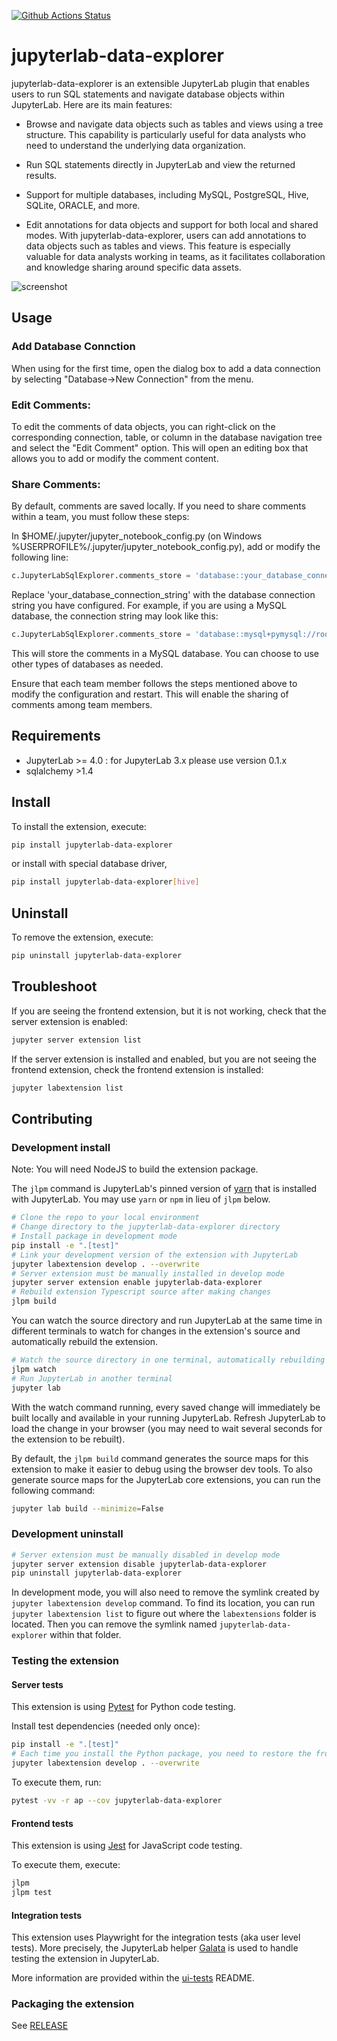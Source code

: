 [![Github Actions Status](https://github.com/groupnotes/jupyterlab-data-explorer/actions/workflows/build.yml/badge.svg)](https://github.com/groupnotes/jupyterlab-data-explorer/actions/workflows/build.yml)

# jupyterlab-data-explorer

jupyterlab-data-explorer is an extensible JupyterLab plugin that enables users to run SQL statements and navigate database objects within JupyterLab. Here are its main features:

- Browse and navigate data objects such as tables and views using a tree structure. This capability is particularly useful for data analysts who need to understand the underlying data organization.

- Run SQL statements directly in JupyterLab and view the returned results.

- Support for multiple databases, including MySQL, PostgreSQL, Hive, SQLite, ORACLE, and more.

- Edit annotations for data objects and support for both local and shared modes. With jupyterlab-data-explorer, users can add annotations to data objects such as tables and views. This feature is especially valuable for data analysts working in teams, as it facilitates collaboration and knowledge sharing around specific data assets.

![screenshot](https://raw.githubusercontent.com/groupnotes/jupyterlab-data-explorer/main/preview.gif)

## Usage

### Add Database Connction

When using for the first time, open the dialog box to add a data connection by selecting "Database->New Connection" from the menu.

### Edit Comments:

To edit the comments of data objects, you can right-click on the corresponding connection, table, or column in the database navigation tree and select the "Edit Comment" option. This will open an editing box that allows you to add or modify the comment content.

### Share Comments:

By default, comments are saved locally. If you need to share comments within a team, you must follow these steps:

In $HOME/.jupyter/jupyter_notebook_config.py (on Windows %USERPROFILE%/.jupyter/jupyter_notebook_config.py), add or modify the following line:

```python
c.JupyterLabSqlExplorer.comments_store = 'database::your_database_connection_string'
```

Replace 'your_database_connection_string' with the database connection string you have configured. For example, if you are using a MySQL database, the connection string may look like this:

```python
c.JupyterLabSqlExplorer.comments_store = 'database::mysql+pymysql://root:12345@192.168.1.100:3306/data'
```

This will store the comments in a MySQL database. You can choose to use other types of databases as needed.

Ensure that each team member follows the steps mentioned above to modify the configuration and restart. This will enable the sharing of comments among team members.

## Requirements

- JupyterLab >= 4.0 : for JupyterLab 3.x please use version 0.1.x
- sqlalchemy >1.4

## Install

To install the extension, execute:

```bash
pip install jupyterlab-data-explorer
```

or install with special database driver,

```bash
pip install jupyterlab-data-explorer[hive]
```

## Uninstall

To remove the extension, execute:

```bash
pip uninstall jupyterlab-data-explorer
```

## Troubleshoot

If you are seeing the frontend extension, but it is not working, check
that the server extension is enabled:

```bash
jupyter server extension list
```

If the server extension is installed and enabled, but you are not seeing
the frontend extension, check the frontend extension is installed:

```bash
jupyter labextension list
```

## Contributing

### Development install

Note: You will need NodeJS to build the extension package.

The `jlpm` command is JupyterLab's pinned version of
[yarn](https://yarnpkg.com/) that is installed with JupyterLab. You may use
`yarn` or `npm` in lieu of `jlpm` below.

```bash
# Clone the repo to your local environment
# Change directory to the jupyterlab-data-explorer directory
# Install package in development mode
pip install -e ".[test]"
# Link your development version of the extension with JupyterLab
jupyter labextension develop . --overwrite
# Server extension must be manually installed in develop mode
jupyter server extension enable jupyterlab-data-explorer
# Rebuild extension Typescript source after making changes
jlpm build
```

You can watch the source directory and run JupyterLab at the same time in different terminals to watch for changes in the extension's source and automatically rebuild the extension.

```bash
# Watch the source directory in one terminal, automatically rebuilding when needed
jlpm watch
# Run JupyterLab in another terminal
jupyter lab
```

With the watch command running, every saved change will immediately be built locally and available in your running JupyterLab. Refresh JupyterLab to load the change in your browser (you may need to wait several seconds for the extension to be rebuilt).

By default, the `jlpm build` command generates the source maps for this extension to make it easier to debug using the browser dev tools. To also generate source maps for the JupyterLab core extensions, you can run the following command:

```bash
jupyter lab build --minimize=False
```

### Development uninstall

```bash
# Server extension must be manually disabled in develop mode
jupyter server extension disable jupyterlab-data-explorer
pip uninstall jupyterlab-data-explorer
```

In development mode, you will also need to remove the symlink created by `jupyter labextension develop`
command. To find its location, you can run `jupyter labextension list` to figure out where the `labextensions`
folder is located. Then you can remove the symlink named `jupyterlab-data-explorer` within that folder.

### Testing the extension

#### Server tests

This extension is using [Pytest](https://docs.pytest.org/) for Python code testing.

Install test dependencies (needed only once):

```sh
pip install -e ".[test]"
# Each time you install the Python package, you need to restore the front-end extension link
jupyter labextension develop . --overwrite
```

To execute them, run:

```sh
pytest -vv -r ap --cov jupyterlab-data-explorer
```

#### Frontend tests

This extension is using [Jest](https://jestjs.io/) for JavaScript code testing.

To execute them, execute:

```sh
jlpm
jlpm test
```

#### Integration tests

This extension uses Playwright for the integration tests (aka user level tests).
More precisely, the JupyterLab helper [Galata](https://github.com/jupyterlab/jupyterlab/tree/master/galata) is used to handle testing the extension in JupyterLab.

More information are provided within the [ui-tests](./ui-tests/README.md) README.

### Packaging the extension

See [RELEASE](RELEASE.md)
